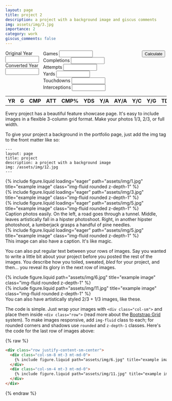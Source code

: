 ```yaml
---
layout: page
title: project 2
description: a project with a background image and giscus comments
img: assets/img/3.jpg
importance: 2
category: work
giscus_comments: false
---
```

<head>
  <style>
    section#user {
      display: flex;
    }

    .hidden {
      display: none;
    }
  </style>
</head>

<body>
  <section id="user">
    <section>
      <div style="float:left;margin-right:5px;">
        <label for="original-year">Original Year</label>
        <input id="original-year" name="original-year" type="text" size="10" value="">
      </div>
      <div style="float:left;">
        <label for="converted-year">Converted Year</label>
        <input id="converted-year" name="converted-year" type="text" size="10" value="">
      </div>
      <br style="clear:both;" />
    </section>
    <section>
      <div style="float:left;margin-right:5px;">
        <label for="games">Games</label>
        <input id="games" name="games" type="text" size="10" value="">
      </div>
      <div style="float:left;margin-right:5px;">
        <label for="completions">Completions</label>
        <input id="completions" name="completions" type="text" size="10" value="">
      </div>
      <div style="float:left;margin-right:5px">
        <label for="attempts">Attempts</label>
        <input id="attempts" name="attempts" type="text" size="10" value="">
      </div>
      <div style="float:left;margin-right:5px">
        <label for="yards">Yards</label>
        <input id="yards" name="yards" type="text" size="10" value="">
      </div>
      <div style="float:left;margin-right:5px">
        <label for="touchdowns">Touchdowns</label>
        <input id="touchdowns" name="touchdowns" type="text" size="10" value="">
      </div>
      <div style="float:left;">
        <label for="interceptions">Interceptions</label>
        <input id="interceptions" name="interceptions" type="text" size="10" value="">
      </div>
      <br style="clear:both;" />
    </section>
    <section>
      <div style="float:left;margin-right:5px;">
        <input id="calculate" type="button" value="Calculate" onclick="calc()">
      </div>
    </section>
  </section>
  <div id="result" class="hidden">
    <table>
      <thead>
        <tr>
          <th>YR</th>
          <th>G</th>
          <th>CMP</th>
          <th>ATT</th>
          <th>CMP%</th>
          <th>YDS</th>
          <th>Y/A</th>
          <th>AY/A</th>
          <th>Y/C</th>
          <th>Y/G</th>
          <th>TD</th>
          <th>TD%</th>
          <th>INT</th>
          <th>INT%</th>
          <th>RATE</th>
        </tr>
      </thead>
      <tbody>
        <tr id="realStats"></tr>
        <tr id="hypStats"></tr>
      </tbody>
    </table>
  </div>
  <script>
    function loadCoeff() {
      return fetch('/assets/json/passer-rating.json')
        .then(response => response.json())
        .catch(error => {
          console.error('Error:', error);
          throw error;
        });
    }
    async function calc() {
      try {
        let coeff = await loadCoeff();
        const realYear = String(document.getElementById('original-year').value); const hypYear = String(document.getElementById('converted-year').value); const hashYear = Number(realYear + hypYear);
        const gameAdj = coeff[hashYear][0]; const cmpAdj = coeff[hashYear][1]; const tdAdj = coeff[hashYear][2];
        const cepAdj = coeff[hashYear][3]; const ydsAdj = coeff[hashYear][4]; const PAttAdj = coeff[hashYear][5];
        const game = Number(document.getElementById('games').value); const cmp = Number(document.getElementById('completions').value); const att = Number(document.getElementById('attempts').value);
        const yds = Number(document.getElementById('yards').value); const td = Number(document.getElementById('touchdowns').value); const cep = Number(document.getElementById('interceptions').value);
        const cmpPct = cmp / att;
        const hypGame = game * gameAdj; const hypCmpPct = cmpPct * cmpAdj; const hypAtt = att * PAttAdj * gameAdj; const hypYdsPA = (yds / att) * ydsAdj; const hypTdPct = (td / att) * tdAdj;
        const hypCepPct = (cep / att) * cepAdj; const hypCmp = hypCmpPct * hypAtt; const hypYds = hypYdsPA * hypAtt; const hypTd = hypTdPct * hypAtt; const hypCep = hypCepPct * hypAtt;
        let prAR = ((cmp / att) - 0.3) * 5; if (prAR > 2.375) { prAR = 2.375; } else if (prAR < 0) { prAR = 0; }
        let prBR = ((yds / att) - 3) * 0.25; if (prBR > 2.375) { prBR = 2.375; } else if (prBR < 0) { prBR = 0; }
        let prCR = (td / att) * 20; if (prCR > 2.375) { prCR = 2.375; } else if (prCR < 0) { prCR = 0; }
        let prDR = 2.375 - ((cep / att) * 25); if (prDR > 2.375) { prDR = 2.375; } else if (prDR < 0) { prDR = 0; }
        let prAH = ((hypCmp / hypAtt) - 0.3) * 5; if (prAH > 2.375) { prAH = 2.375; } else if (prAH < 0) { prAH = 0; }
        let prBH = ((hypYds / hypAtt) - 3) * 0.25; if (prBH > 2.375) { prBH = 2.375; } else if (prBH < 0) { prBH = 0; }
        let prCH = (hypTd / hypAtt) * 20; if (prCH > 2.375) { prCH = 2.375; } else if (prCH < 0) { prCH = 0; }
        let prDH = 2.375 - ((hypCep / hypAtt) * 25); if (prDH > 2.375) { prDH = 2.375; } else if (prDH < 0) { prDH = 0; }
        const arrReal = [realYear, game, cmp, att, (cmpPct * 100).toFixed(1), yds, (yds / att).toFixed(1),
          ((yds + (20 * td) - (45 * cep)) / att).toFixed(1), (yds / cmp).toFixed(1), (yds / game).toFixed(1), td,
          ((td / att) * 100).toFixed(1), cep, ((cep / att) * 100).toFixed(1), (((prAR + prBR + prCR + prDR) / 6) * 100).toFixed(1)];
        const arrHyp = [hypYear, hypGame.toFixed(0), hypCmp.toFixed(0), hypAtt.toFixed(0),
          (hypCmpPct * 100).toFixed(1), hypYds.toFixed(0), hypYdsPA.toFixed(1), ((hypYds + (20 * hypTd) - (45 * hypCep)) / hypAtt).toFixed(1),
          (hypYds / hypCmp).toFixed(1), (hypYds / hypGame).toFixed(1), hypTd.toFixed(0), (hypTdPct * 100).toFixed(1), hypCep.toFixed(0),
          (hypCepPct * 100).toFixed(1), (((prAH + prBH + prCH + prDH) / 6) * 100).toFixed(1)];
        popRow('realStats', arrReal);
        popRow('hypStats', arrHyp);
        document.getElementById('result').classList.remove('hidden');
      }
      catch (error) {
        console.error('Error: ', error);
      }
    }
    function popRow(rowId, arr) {
      const row = document.getElementById(rowId);
      row.innerHTML = arr.map(i => `<td>${i}</td>`).join('');
    }
  </script>
</body>

Every project has a beautiful feature showcase page.
It's easy to include images in a flexible 3-column grid format.
Make your photos 1/3, 2/3, or full width.

To give your project a background in the portfolio page, just add the img tag to the front matter like so:

    ---
    layout: page
    title: project
    description: a project with a background image
    img: /assets/img/12.jpg
    ---

<div class="row">
    <div class="col-sm mt-3 mt-md-0">
        {% include figure.liquid loading="eager" path="assets/img/1.jpg" title="example image" class="img-fluid rounded z-depth-1" %}
    </div>
    <div class="col-sm mt-3 mt-md-0">
        {% include figure.liquid loading="eager" path="assets/img/3.jpg" title="example image" class="img-fluid rounded z-depth-1" %}
    </div>
    <div class="col-sm mt-3 mt-md-0">
        {% include figure.liquid loading="eager" path="assets/img/5.jpg" title="example image" class="img-fluid rounded z-depth-1" %}
    </div>
</div>
<div class="caption">
    Caption photos easily. On the left, a road goes through a tunnel. Middle, leaves artistically fall in a hipster photoshoot. Right, in another hipster photoshoot, a lumberjack grasps a handful of pine needles.
</div>
<div class="row">
    <div class="col-sm mt-3 mt-md-0">
        {% include figure.liquid loading="eager" path="assets/img/5.jpg" title="example image" class="img-fluid rounded z-depth-1" %}
    </div>
</div>
<div class="caption">
    This image can also have a caption. It's like magic.
</div>

You can also put regular text between your rows of images.
Say you wanted to write a little bit about your project before you posted the rest of the images.
You describe how you toiled, sweated, _bled_ for your project, and then... you reveal its glory in the next row of images.

<div class="row justify-content-sm-center">
    <div class="col-sm-8 mt-3 mt-md-0">
        {% include figure.liquid path="assets/img/6.jpg" title="example image" class="img-fluid rounded z-depth-1" %}
    </div>
    <div class="col-sm-4 mt-3 mt-md-0">
        {% include figure.liquid path="assets/img/11.jpg" title="example image" class="img-fluid rounded z-depth-1" %}
    </div>
</div>
<div class="caption">
    You can also have artistically styled 2/3 + 1/3 images, like these.
</div>

The code is simple.
Just wrap your images with `<div class="col-sm">` and place them inside `<div class="row">` (read more about the <a href="https://getbootstrap.com/docs/4.4/layout/grid/">Bootstrap Grid</a> system).
To make images responsive, add `img-fluid` class to each; for rounded corners and shadows use `rounded` and `z-depth-1` classes.
Here's the code for the last row of images above:

{% raw %}

```html
<div class="row justify-content-sm-center">
  <div class="col-sm-8 mt-3 mt-md-0">
    {% include figure.liquid path="assets/img/6.jpg" title="example image" class="img-fluid rounded z-depth-1" %}
  </div>
  <div class="col-sm-4 mt-3 mt-md-0">
    {% include figure.liquid path="assets/img/11.jpg" title="example image" class="img-fluid rounded z-depth-1" %}
  </div>
</div>
```

{% endraw %}
